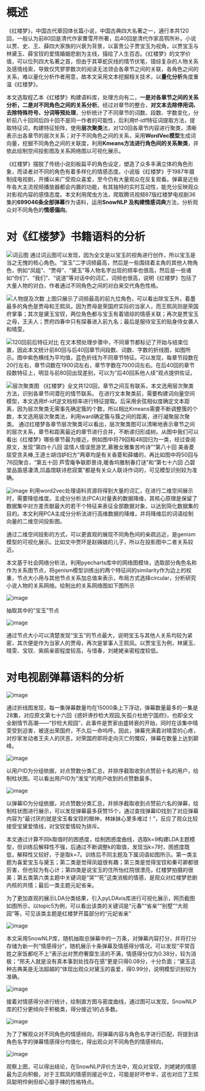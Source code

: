 # 概述
《红楼梦》，中国古代章回体长篇小说，中国古典四大名著之一，通行本共120回，一般认为前80回是清代作家曹雪芹所著，后40回是清代作家高鹗所补。小说以贾、史、王、薛四大家族的兴衰为背景，以富贵公子贾宝玉为视角，以贾宝玉与林黛玉、薛宝钗的爱情婚姻悲剧为主线，描绘了人生百态。《红楼梦》的文学价值，可以位列四大名著之首，但由于其草蛇灰线的情节伏笔，错综复杂的人物关系及感情线索，导致仅凭寥寥数次的阅读无法领会各章节之间的关联，各角色之间的关系，难以量化分析作者用意，故本文采用文本挖掘相关技术，以**量化分析**角度重温《红楼梦》。

本文选取程乙本《红楼梦》构建语料库，处理方向有二，**一是对各章节之间的关系分析，二是对不同角色之间的关系分析**。经过对章节的整合，**对文本去除停用词、去除特殊符号、分词等预处理**，分析统计了不同章节的词数、段数、字数变化，分析前八十回同后四十回不是同一作者的可能性，后利用tf-idf特征词提取方法，提取特征词，构建特征矩阵，使用**层次聚类**法，对120回各章节内容进行聚类，清晰表示出各章节的层次关系；对于不同角色之间的关系，采用**WordVec模型**生成词向量，挖掘不同角色之间的关联度，利用**Kmeans方法进行角色间的关系聚类**，并依此绘制空间投影图及关系网络图以可视化展示。

《红楼梦》摆脱了传统小说刻板扁平的角色设定，塑造了众多丰满立体的角色形象，而读者对不同的角色有着多样化的情感态度。小说版《红楼梦》于1987年摄制成电视剧，开播以来广受观众喜爱，至今仍有大量观众在反复观看。弹幕是近些年各大主流视频播放器都会内置的功能，有其独特的实时互动性，能充分反映观众对影视内容的感情态度。本文利用爬虫方法，爬取腾讯视频87版红楼梦电视剧36集的**699046条全部弹幕**作为语料，运用**SnowNLP 及构建情感词典**方法，分析观众对不同角色的**情感偏向**。

# 对《红楼梦》书籍语料的分析
![词云图](图片/词云图.png)
通过词云图可以发现，因为全文是以宝玉的视角进行创作，所以宝玉是当之无愧的核心角色。“宝玉”二字词频最高，然后是一些围绕着主角的其他人物角色，例如“凤姐”、“贾母”、“黛玉”等人物名字出现的频率也很高，然后是一些诸如“你们”、“我们”、“说道”等对话中的词汇，词频也很高，说明《红楼梦》包括了大量人物的对白，作者通过不同角色之间的对白来交代角色性格。

![人物提及次数](图片/人物提及次数图.png)
上图只展示了词频最高的前九位角色，可以看出除宝玉外，着墨最多的角色是贾母和王熙凤，因为贾母是荣国府实际的当家人，而王熙凤则是荣国府掌事；其次是黛玉宝钗，两位角色都与宝玉有着错综的情感关联；再次是贾宝玉之母，王夫人；贾府四春中只有探春进入前九名；最后是服侍宝玉的贴身侍女袭人和晴雯。

![120回前后特征对比](图片/红楼梦120回特征分析.png)
在文本预处理步骤中，不同章节都标记了开始与结束位置，因此本文统计前80回与后40回章节间段数、词数、字数的折线图，如图所示。图中紫色横线为平均值，蓝色折线为不同章节特征。可以发现，每章节段数在20行左右，章节词数在1900词左右，章节字数在7000词左右。在后40回的章节段数特征上，明显与前80回出现差别，可以为“后40回系他人续”观点提供佐证。

![层次聚类图](图片/层次聚类.png)
《红楼梦》全文共120回，章节之间互有联系，本文选用层次聚类方法，识别各章节间潜在的情节联系。
在进行文本聚类前，需要构建词向量空间模型，本文选用tf-idf逆文档频率进行特征提取。后采用余弦相似度确定文本距离，因为层次聚类无需事先确定簇的个数，所以相比Kmeans需要不断调整簇的个数，本文选用层次聚类法，利用ward确定簇与簇之间的距离，进行凝聚层次聚类。
通过红楼梦各章节层次聚类可以看出，层次聚类图可以清晰地表示章节之间的层次关系，章节和距离最近的章节进行合并，不断递归形成树。从图中我们可以看出《红楼梦》哪些章节最为接近，例如图中将79回和48回归为一类，经过查阅原文，发现“第四十八回	滥情人情误思游艺,慕雅女雅集苦吟诗”“第八十回	美香菱屈受贪夫棒,王道士胡诌妒妇方”两章均是有关香菱和薛蟠的，再比如图中将50回与76回聚合，“第五十回	芦雪庵争联即景诗,暖香坞雅制春灯谜”和“第七十六回	凸碧堂品笛感凄清,凹晶馆联诗悲寂寞”都是有关众人联诗作词的，可见模型识别较为准确。

![image](https://github.com/user-attachments/assets/fcd43307-f958-4325-b004-bc9a36e7443f)
利用word2vec处理语料资源将得到大量的词汇，在进行二维空间展示时，需要降低维度。主成分分析法(PCA)对量表的数据降维，其核心原理是保留了数据集中对方差贡献最大的若干个特征来表征全部数据对象，以达到简化数据集的目的。本文利用PCA主成分分析法进行高维数据的降维，并将降维后的词语绘制向量的二维空间投影图。

通过二维空间投影的方式，可以更直观的展现不同角色间的亲疏远近，是genism模型的可视化展示。比如文中贾环是赵姨娘的儿子，所以在投影图中二者关系较近。

本文基于社会网络分析法，利用pyecharts库中的网络图模块，选取部分角色名称作为关系图节点，将genism模型训练出的两个特征间的similarity作为边上的权重，节点大小用与其他节点关系加总值来表示，布局方式选择circular，分析研究小说人物的关系网络。绘制出的关系网络图如下图所示

![image](https://github.com/user-attachments/assets/384a9a50-413b-41bf-ba02-6d0c0e85a007)

抽取其中的“宝玉”节点

![image](https://github.com/user-attachments/assets/fd04f7a0-c78c-4e4b-9323-084bf02247e5)

通过节点大小可以清楚发现“宝玉”的节点最大，说明宝玉与其他人关系均较为紧密，其次便是作为当家人的贾母，再次是掌事人王熙凤。以贾宝玉为例，林黛玉、晴雯、宝钗、紫鹃亲密程度较高，与惜春，刘姥姥亲密程度较低。

# 对电视剧弹幕语料的分析

![image](https://github.com/user-attachments/assets/ed9d4631-af98-4582-b14a-a447df6a781d)

通过折线图发现，每一集弹幕数量均在15000条上下浮动，弹幕数量最多的一集是28集，对应原文第七十六回《惑奸谗抄检大观园,矢孤介杜绝宁国府》，也即全文全剧情节高潮——“抄检大观园”，此事件是贾家由盛转衰的开始，同时在该集中晴雯受到迫害，被逐出荣国府，不久后一命呜呼。因此，弹幕充满着对晴雯的心疼，对抄家发动者王夫人的厌恶，对荣国府即将走向灭亡的慨叹，弹幕在数量上达到巅峰。

![image](https://github.com/user-attachments/assets/2fbfbd22-4052-4bca-97dd-e021d9a63215)

以用户ID为分组依据，对点赞数分类汇总，并排序截取收到点赞前十名的用户，绘制柱状图。可以看出用户ID为“淮宝”的用户收到的点赞数最多。

![image](https://github.com/user-attachments/assets/8a4e07d9-5f1f-40e6-aa63-46e94fb063cd)

以弹幕ID为分组依据，对点赞数分类汇总，并排序截取收到点赞前六名的弹幕，绘制柱状图进行展示，可以发现弹幕最多获赞15个，通过查找弹幕ID找到了对应弹幕内容为“最讨厌的就是宝玉看宝钗的眼神，林妹妹心里多难过！”，反应了观众比较接受宝黛爱情线，对宝钗爱情较为排斥。

本文通过计算不同k取值时的困惑度，绘制困惑度曲线，选取k=9构建LDA主题模型，但训练后解释性不强，后通过不断调整k的取值，发现当k=7时，困惑度既低，解释性又较好，于是取k=7。训练后不同主题及下属词语如图所示。第一类主题为喜爱宝玉与黛玉；第二类是觉得凤姐很有趣；第三类是觉得宝钗和秦可卿都很厉害，但也较为有心计；第四类是说宝玉的住所怡红院很漂亮，红楼梦拍摄的很美；第五类第六类主题中关键词是“哭”“死”这类消极的情感，是观众对红楼梦悲剧内核的共情；最后一类主题元妃省亲。

为了更加直观的展示LDA分类结果，引入pyLDAvis库进行可视化展示，网页截图如图所示，以topic5为例，可以看出该类的关键词是“元春”“省亲”“别墅”“大观园”等，可见该类主题是红楼梦开篇部分的“元妃省亲”

![image](https://github.com/user-attachments/assets/973fb4d7-7362-4aee-b0af-3d7aa0decec2)


本文采用SnowNLP库，随机抽取总弹幕中的一万条，对弹幕内容打分，并将打分存储为新一列“情感得分”，随机展示十条弹幕及情感得分情况，可以发现“平常百姓之家饭都吃不上”表示出对贾府奢靡生活的不满，情感得分仅为0.38分，较为消极；“邢夫人就是没有真本事到处找存在感”更是只得0.08分，十分负面；“黛玉这种古典美是无法超越的”体现出观众对黛玉的喜爱，得0.99分，说明模型识别较为准确。

![image](https://github.com/user-attachments/assets/3c98549f-bab0-420b-98f9-23f2bf432e40)

接着对情感得分进行统计，绘制直方图与密度曲线，通过图可以发现，SnowNLP库的打分更倾向于积极类，得分接近1的占多数。

![image](https://github.com/user-attachments/assets/dfa27ede-cd8f-402d-8a3e-73a7d2790b30)

为了了解观众对不同角色的情感倾向，将弹幕内容与角色名字进行匹配，将提到该角色名字的弹幕情感得分均值化，得出观众对不同角色的情感倾向，

![image](https://github.com/user-attachments/assets/e412cfe1-d75f-4da5-8e7e-ae9b4206ecf9)

观察上图，可以得出结论，在SnowNLP评价方法中，观众对宝钗，刘姥姥的情感最为正向积极，对于王熙凤的情感则接近中立，可能是好坏参半，这也对应了王熙凤聪明伶俐但却心狠手辣的性格特点。
